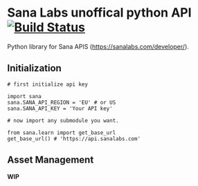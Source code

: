 # Sana Labs unoffical python API [![Build Status](https://travis-ci.com/jollescott/sana-python.svg?branch=master)](https://travis-ci.com/jollescott/sana-python)

Python library for Sana APIS (https://sanalabs.com/developer/).

## Initialization
`# first initialize api key`

`import sana`   
`sana.SANA_API_REGION = 'EU' # or US`   
`sana.SANA_API_KEY = 'Your API key'`   

`# now import any submodule you want.`

`from sana.learn import get_base_url`   
`get_base_url() # 'https://api.sanalabs.com'`

## Asset Management
**WIP**